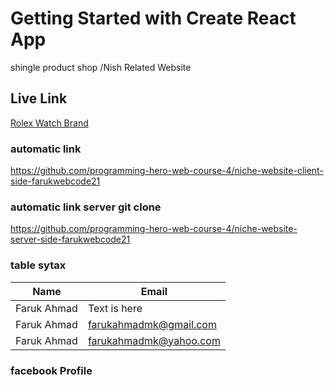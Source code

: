 # Getting Started with Create React App

shingle product shop /Nish Related Website

## Live Link

<a href="https://nish-website-9cda1.web.app/">Rolex Watch Brand</a>

### automatic link

https://github.com/programming-hero-web-course-4/niche-website-client-side-farukwebcode21

### automatic link server git clone

https://github.com/programming-hero-web-course-4/niche-website-server-side-farukwebcode21

### table sytax

| Name        | Email                  |
| ----------- | ---------------------- |
| Faruk Ahmad | Text is here           |
| Faruk Ahmad | farukahmadmk@gmail.com |
| Faruk Ahmad | farukahmadmk@yahoo.com |

### facebook Profile

[facebooklink]: https://www.facebook.com/faruk.shadin
